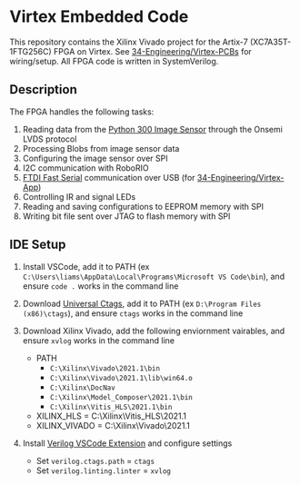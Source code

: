 # Virtex Embedded Code

This repository contains the Xilinx Vivado project for the Artix-7 (XC7A35T-1FTG256C) FPGA on Virtex. See [34-Engineering/Virtex-PCBs](https://github.com/34-Engineering/Virtex-PCBs) for wiring/setup. All FPGA code is written in SystemVerilog.

## Description

The FPGA handles the following tasks:

 1) Reading data from the [Python 300 Image Sensor](https://www.onsemi.com/pdf/datasheet/noip1sn1300a-d.pdf) through the Onsemi LVDS protocol
 2) Processing Blobs from image sensor data
 3) Configuring the image sensor over SPI
 4) I2C communication with RoboRIO
 5) [FTDI Fast Serial](https://ftdichip.com/wp-content/uploads/2020/08/AN_131_FT2232D_H_Fast-Opto-Isolated-Serial-Interface-mode.pdf) communication over USB (for [34-Engineering/Virtex-App](https://github.com/34-Engineering/Virtex-App))
 6) Controlling IR and signal LEDs
 7) Reading and saving configurations to EEPROM memory with SPI
 8) Writing bit file sent over JTAG to flash memory with SPI 

## IDE Setup

 1) Install VSCode, add it to PATH (ex  `C:\Users\liams\AppData\Local\Programs\Microsoft VS Code\bin`), and ensure `code .` works in the command line

 2) Download [Universal Ctags](https://github.com/universal-ctags/ctags), add it to PATH (ex `D:\Program Files (x86)\ctags`), and ensure `ctags` works in the command line

 3) Download Xilinx Vivado, add the following enviornment vairables, and ensure `xvlog` works in the command line
    - PATH
      - `C:\Xilinx\Vivado\2021.1\bin`
      - `C:\Xilinx\Vivado\2021.1\lib\win64.o`
      - `C:\Xilinx\DocNav`
      - `C:\Xilinx\Model_Composer\2021.1\bin`
      - `C:\Xilinx\Vitis_HLS\2021.1\bin`
    - XILINX_HLS = C:\Xilinx\Vitis_HLS\2021.1
    - XILINX_VIVADO = C:\Xilinx\Vivado\2021.1

 4) Install [Verilog VSCode Extension](https://marketplace.visualstudio.com/items?itemName=mshr-h.VerilogHDL) and configure settings
    - Set `verilog.ctags.path` = `ctags`
    - Set `verilog.linting.linter` = `xvlog`